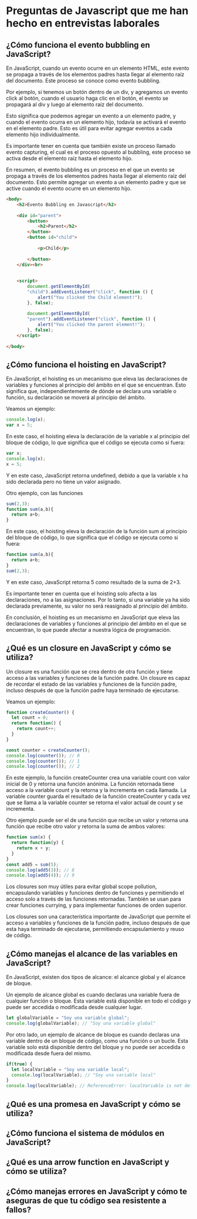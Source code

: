 # Preguntas de Javascript que me han hecho en entrevistas laborales

## ¿Cómo funciona el evento bubbling en JavaScript?

En JavaScript, cuando un evento ocurre en un elemento HTML, este evento se propaga a través de los elementos padres hasta llegar al elemento raíz del documento. Este proceso se conoce como evento bubbling.

Por ejemplo, si tenemos un botón dentro de un div, y agregamos un evento click al botón, cuando el usuario haga clic en el botón, el evento se propagará al div y luego al elemento raíz del documento.

Esto significa que podemos agregar un evento a un elemento padre, y cuando el evento ocurra en un elemento hijo, todavía se activará el evento en el elemento padre. Esto es útil para evitar agregar eventos a cada elemento hijo individualmente.

Es importante tener en cuenta que también existe un proceso llamado evento capturing, el cual es el proceso opuesto al bubbling, este proceso se activa desde el elemento raíz hasta el elemento hijo.

En resumen, el evento bubbling es un proceso en el que un evento se propaga a través de los elementos padres hasta llegar al elemento raíz del documento. Esto permite agregar un evento a un elemento padre y que se active cuando el evento ocurre en un elemento hijo.

``` html
<body>
    <h2>Evento Bubbling en Javascript</h2>
  
    <div id="parent">
        <button>
            <h2>Parent</h2>
        </button>
        <button id="child">
  
            <p>Child</p>
  
        </button>
    </div><br>
  
  
    <script>
        document.getElementById(
        "child").addEventListener("click", function () {
            alert("You clicked the Child element!");
        }, false);
          
        document.getElementById(
        "parent").addEventListener("click", function () {
            alert("You clicked the parent element!");
        }, false);
    </script>
  
</body>
```

## ¿Cómo funciona el hoisting en JavaScript?

En JavaScript, el hoisting es un mecanismo que eleva las declaraciones de variables y funciones al principio del ámbito en el que se encuentran. Esto significa que, independientemente de dónde se declara una variable o función, su declaración se moverá al principio del ámbito.

Veamos un ejemplo:
``` javascript
console.log(x);
var x = 5;
```
En este caso, el hoisting eleva la declaración de la variable x al principio del bloque de código, lo que significa que el código se ejecuta como si fuera:

``` javascript
var x;
console.log(x);
x = 5;
```

Y en este caso, JavaScript retorna undefined, debido a que la variable x ha sido declarada pero no tiene un valor asignado.

Otro ejemplo, con las funciones

``` javascript
sum(2,3);
function sum(a,b){
  return a+b;
}
```

En este caso, el hoisting eleva la declaración de la función sum al principio del bloque de código, lo que significa que el código se ejecuta como si fuera:

``` javascript
function sum(a,b){
  return a+b;
}
sum(2,3);
```

Y en este caso, JavaScript retorna 5 como resultado de la suma de 2+3.

Es importante tener en cuenta que el hoisting solo afecta a las declaraciones, no a las asignaciones. Por lo tanto, si una variable ya ha sido declarada previamente, su valor no será reasignado al principio del ámbito.

En conclusión, el hoisting es un mecanismo en JavaScript que eleva las declaraciones de variables y funciones al principio del ámbito en el que se encuentran, lo que puede afectar a nuestra lógica de programación.


## ¿Qué es un closure en JavaScript y cómo se utiliza?

Un closure es una función que se crea dentro de otra función y tiene acceso a las variables y funciones de la función padre. Un closure es capaz de recordar el estado de las variables y funciones de la función padre, incluso después de que la función padre haya terminado de ejecutarse.

Veamos un ejemplo:

``` Javascript
function createCounter() {
  let count = 0;
  return function() {
    return count++;
  }
}

const counter = createCounter();
console.log(counter()); // 0
console.log(counter()); // 1
console.log(counter()); // 2
```


En este ejemplo, la función createCounter crea una variable count con valor inicial de 0 y retorna una función anónima. La función retornada tiene acceso a la variable count y la retorna y la incrementa en cada llamada.
La variable counter guarda el resultado de la función createCounter y cada vez que se llama a la variable counter se retorna el valor actual de count y se incrementa.

Otro ejemplo puede ser el de una función que recibe un valor y retorna una función que recibe otro valor y retorna la suma de ambos valores:


``` Javascript
function sum(x) {
  return function(y) {
    return x + y;
  }
}
const add5 = sum(5);
console.log(add5(3)); // 8
console.log(add5(4)); // 9
```

Los closures son muy útiles para evitar global scope pollution, encapsulando variables y funciones dentro de funciones y permitiendo el acceso solo a través de las funciones retornadas. También se usan para crear funciones currying, y para implementar funciones de orden superior.

Los closures son una característica importante de JavaScript que permite el acceso a variables y funciones de la función padre, incluso después de que esta haya terminado de ejecutarse, permitiendo encapsulamiento y reuso de código.



## ¿Cómo manejas el alcance de las variables en JavaScript?

En JavaScript, existen dos tipos de alcance: el alcance global y el alcance de bloque.

Un ejemplo de alcance global es cuando declaras una variable fuera de cualquier función o bloque. Esta variable está disponible en todo el código y puede ser accedida o modificada desde cualquier lugar.

``` javascript
let globalVariable = "Soy una variable global";
console.log(globalVariable); // "Soy una variable global"
```

Por otro lado, un ejemplo de alcance de bloque es cuando declaras una variable dentro de un bloque de código, como una función o un bucle. Esta variable solo está disponible dentro del bloque y no puede ser accedida o modificada desde fuera del mismo.

``` javascript
if(true) {
  let localVariable = "Soy una variable local";
  console.log(localVariable); // "Soy una variable local"
}
console.log(localVariable); // ReferenceError: localVariable is not defined
```

## ¿Qué es una promesa en JavaScript y cómo se utiliza?

## ¿Cómo funciona el sistema de módulos en JavaScript?

## ¿Qué es una arrow function en JavaScript y cómo se utiliza?

## ¿Cómo manejas errores en JavaScript y cómo te aseguras de que tu código sea resistente a fallos?
